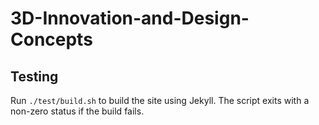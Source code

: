 # 3D-Innovation-and-Design-Concepts

## Testing
Run `./test/build.sh` to build the site using Jekyll. The script exits with a non-zero status if the build fails.
